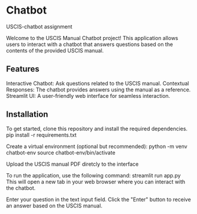 # Chatbot

USCIS-chatbot assignment

Welcome to the USCIS Manual Chatbot project! This application allows users to interact with a chatbot that answers questions based on the contents of the provided USCIS manual.

## Features

Interactive Chatbot: Ask questions related to the USCIS manual.
Contextual Responses: The chatbot provides answers using the manual as a reference.
Streamlit UI: A user-friendly web interface for seamless interaction.

## Installation

To get started, clone this repository and install the required dependencies.
pip install -r requirements.txt

Create a virtual environment (optional but recommended):
python -m venv chatbot-env
source chatbot-env/bin/activate  

Upload the USCIS manual PDF diretcly to the interface

To run the application, use the following command:
streamlit run app.py
This will open a new tab in your web browser where you can interact with the chatbot.

Enter your question in the text input field.
Click the "Enter" button to receive an answer based on the USCIS manual.

    

